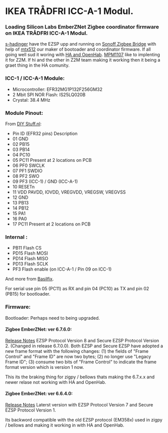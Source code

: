 # IKEA TRÅDFRI ICC-A-1 Modul.

### Loading Silicon Labs EmberZNet Zigbee coordinator firmware on IKEA TRÅDFRI ICC-A-1 Modul.

[s-hadinger](https://github.com/s-hadinger) have the EZSP upp and running on [Sonoff Zigbee Bridge](https://github.com/arendst/Tasmota/issues/8583) with help of [mtx512](https://github.com/mtx512)
our maker of bootoader and coordinator firmware.
If all going well sud it woring with [HA and OpenHab](https://sprut.ai/client/article/2583).
[MPM1107](https://github.com/MPM1107) like to implenting it for Z2M. If hi and the other in Z2M team making it working then it being a graet thing in the HA comunity.


### ICC-1 / ICC-A-1 Module:

* Microcontroller: EFR32MG1P132F256GM32
* 2 Mbit SPI NOR Flash: IS25LQ020B
* Crystal: 38.4 MHz

### Module Pinout:
From [DIY Stuff.nl](https://diystuff.nl/tradfri/tradfri-zigbee-light-link-module):

* Pin  ID (EFR32 pins)  Description
* 01  GND 
* 02  PB15
* 03  PB14
* 04  PC10
* 05  PC11  Present at 2 locations on PCB
* 06  PF0 SWCLK
* 07  PF1 SWDIO
* 08  PF2 SWO
* 09  PF3 (ICC-1) / GND (ICC-A-1)
* 10  RESETn
* 11  VDD  PAVDD, IOVDD, VREGVDD, VREGSW, VREGVSS
* 12  GND
* 13  PB13 
* 14  PB12
* 15  PA1
* 16  PA0
* 17  PC11  Present at 2 locations on PCB

### Internal :
* PB11 Flash CS
* PD15 Flash MOSI
* PD14 Flash MISO
* PD13 Flash SCLK
* PF3 Flash enable (on ICC-A-1 / Pin 09 on ICC-1)

And more from [Basilfix](https://github.com/basilfx/TRADFRI-Hacking#pinout).

For serial use pin 05 (PC11) as RX and pin 04 (PC10) as TX and pin 02 (PB15) for bootloader.


### Firmware:

Bootloader: Perhaps need to being upgraded.

#### Zigbee EmberZNet: ver 6.7.6.0: 
[Release Notes](https://www.silabs.com/documents/public/release-notes/emberznet-release-notes-6.7.6.0.pdf) EZSP Protocol Version 8 and Secure EZSP Protocol Version 2. (Changed in release 6.7.0.0). Both EZSP and Secure EZSP have adopted a new frame format with the following changes: (1) the fields of "Frame Control" and "Frame ID" are now two bytes; (2) no longer use "Legacy Frame ID"; (3) consume two bits of "Frame Control" to indicate the frame format version
which is version 1 now. 

This its the braking thing for zigpy / bellows thats making the 6.7.x.x and newer relase not working with HA and OpenHab.

#### Zigbee EmberZNet: ver 6.6.4.0:
[Release Notes](https://www.silabs.com/documents/public/release-notes/emberznet-release-notes-6.6.4.0.pdf) Laterst version with EZSP Protocol Version 7 and Secure EZSP Protocol Version 1. 

Its backword compatible with the old EZSP protocol (EM358x) used in zigpy / bellows and making it working in with HA and OpenHab.
